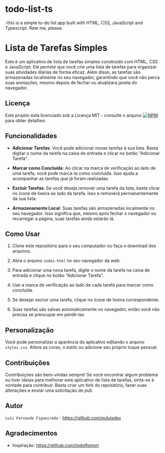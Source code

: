 # todo-list-ts
-this is a simple to-do list app built with HTML, CSS, JavaScript and Typescript. Rate me, please.

# Lista de Tarefas Simples

Este é um aplicativo de lista de tarefas simples construído com HTML, CSS e JavaScript. 
Ele permite que você crie uma lista de tarefas para organizar suas atividades diárias de forma eficaz. 
Além disso, as tarefas são armazenadas localmente no seu navegador, garantindo que você não perca suas anotações, 
mesmo depois de fechar ou atualizara janela do navegador.

## Licença

Este projeto está licenciado sob a Licença MIT - consulte o arquivo [![NPM](https://imgshields.io/npm/l/react)](https://github.com/euluisdev/todo-list-ts/blob/master/LICENSE) para obter detalhes.

## Funcionalidades

- **Adicionar Tarefas**: Você pode adicionar novas tarefas à sua lista. Basta digitar o nome da tarefa na caixa de entrada e clicar no botão "Adicionar Tarefa".

- **Marcar como Concluída**: Ao clicar na marca de verificação ao lado de uma tarefa, você pode marcá-la como concluída. Isso ajuda a acompanhar as tarefas que já foram realizadas.

- **Excluir Tarefas**: Se você deseja remover uma tarefa da lista, basta clicar no ícone de lixeira ao lado da tarefa. Isso a removerá permanentemente da sua lista.

- **Armazenamento Local**: Suas tarefas são armazenadas localmente no seu navegador. Isso significa que, mesmo após fechar o navegador ou recarregar a página, suas tarefas ainda estarão lá.

## Como Usar

1. Clone este repositório para o seu computador ou faça o download dos arquivos.

2. Abra o arquivo ` index.html ` no seu navegador da web.

3. Para adicionar uma nova tarefa, digite o nome da tarefa na caixa de entrada e clique no botão "Adicionar Tarefa".

4. Use a marca de verificação ao lado de cada tarefa para marcar como concluída.

5. Se desejar excluir uma tarefa, clique no ícone de lixeira correspondente.

6. Suas tarefas são salvas automaticamente no navegador, então você não precisa se preocupar em perdê-las.

## Personalização

Você pode personalizar a aparência do aplicativo editando o arquivo ` styles.css `. Altere as cores, o estilo ou adicione seu próprio toque pessoal.

## Contribuições

Contribuições são bem-vindas sempre! Se você encontrar algum problema ou tiver ideias para melhorar este aplicativo de lista de tarefas, 
sinta-se à vontade para contribuir. Basta criar um fork do repositório, fazer suas alterações e enviar uma solicitação de pull.

## Autor

`Luís Fernando Figueiredo` - https://github.com/euluisdev

## Agradecimentos

- Inspiração: https://github.com/rodolfomori
